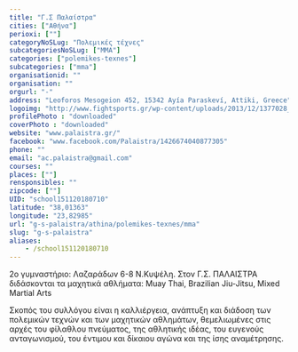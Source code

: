 ```yaml
---
title: "Γ.Σ Παλαίστρα"
cities: ["Αθήνα"]
perioxi: [""]
categoryNoSLug: "Πολεμικές τέχνες"
subcategoriesNoSLug: ["MMA"]
categories: ["polemikes-texnes"]
subcategories: ["mma"]
organisationid: ""
organisation: ""
orgurl: "-"
address: "Leoforos Mesogeion 452, 15342 Ayía Paraskeví, Attiki, Greece"
logoimg: "http://www.fightsports.gr/wp-content/uploads/2013/12/1377028_1428733147338061_2093388328_a.jpg"
profilePhoto : "downloaded"
coverPhoto : "downloaded"
website: "www.palaistra.gr/"
facebook: "www.facebook.com/Palaistra/1426674040877305"
phone: ""
email: "ac.palaistra@gmail.com"
courses: ""
places: [""]
rensponsibles: ""
zipcode: [""]
UID: "school151120180710"
latitude: "38,01363"
longitude: "23,82985"
url: "g-s-palaistra/athina/polemikes-texnes/mma"
slug: "g-s-palaistra"
aliases:
    - /school151120180710
---
```



2ο γυμναστήριο: Λαζαράδων 6-8 Ν.Κυψέλη. Στον Γ.Σ. ΠΑΛΑΙΣΤΡΑ διδάσκονται τα μαχητικά αθλήματα: Muay Thai, Brazilian Jiu-Jitsu, Mixed Martial Arts

Σκοπός του συλλόγου είναι η καλλιέργεια, ανάπτυξη και διάδοση των πολεμικών τεχνών και των μαχητικών αθλημάτων, θεμελιωμένες στις αρχές του φίλαθλου πνεύματος, της αθλητικής ιδέας, του ευγενούς ανταγωνισμού, του έντιμου και δίκαιου αγώνα και της ίσης αναμέτρησης.